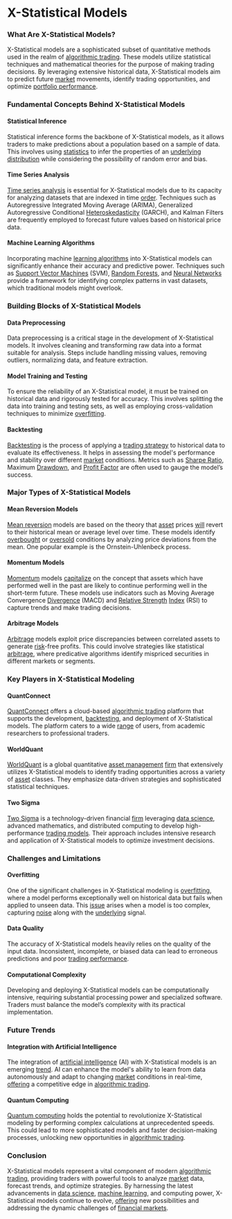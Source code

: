 # X-Statistical Models

### What Are X-Statistical Models?

X-Statistical models are a sophisticated subset of quantitative methods used in the realm of [algorithmic trading](../a/algorithmic_trading.md). These models utilize statistical techniques and mathematical theories for the purpose of making trading decisions. By leveraging extensive historical data, X-Statistical models aim to predict future [market](../m/market.md) movements, identify trading opportunities, and optimize [portfolio performance](../p/portfolio_performance.md).

### Fundamental Concepts Behind X-Statistical Models

#### Statistical Inference

Statistical inference forms the backbone of X-Statistical models, as it allows traders to make predictions about a population based on a sample of data. This involves using [statistics](../s/statistics.md) to infer the properties of an [underlying](../u/underlying.md) [distribution](../d/distribution.md) while considering the possibility of random error and bias.

#### Time Series Analysis

[Time series analysis](../t/time_series_analysis.md) is essential for X-Statistical models due to its capacity for analyzing datasets that are indexed in time [order](../o/order.md). Techniques such as Autoregressive Integrated Moving Average (ARIMA), Generalized Autoregressive Conditional [Heteroskedasticity](../h/heteroskedasticity.md) (GARCH), and Kalman Filters are frequently employed to forecast future values based on historical price data.

#### Machine Learning Algorithms

Incorporating machine [learning algorithms](../l/learning_algorithms_in_trading.md) into X-Statistical models can significantly enhance their accuracy and predictive power. Techniques such as [Support Vector Machines](../s/support_vector_machines_in_trading.md) (SVM), [Random Forests](../r/random_forests_in_trading.md), and [Neural Networks](../n/neural_networks_in_trading.md) provide a framework for identifying complex patterns in vast datasets, which traditional models might overlook.

### Building Blocks of X-Statistical Models

#### Data Preprocessing

Data preprocessing is a critical stage in the development of X-Statistical models. It involves cleaning and transforming raw data into a format suitable for analysis. Steps include handling missing values, removing outliers, normalizing data, and feature extraction.

#### Model Training and Testing

To ensure the reliability of an X-Statistical model, it must be trained on historical data and rigorously tested for accuracy. This involves splitting the data into training and testing sets, as well as employing cross-validation techniques to minimize [overfitting](../o/overfitting.md).

#### Backtesting

[Backtesting](../b/backtesting.md) is the process of applying a [trading strategy](../t/trading_strategy.md) to historical data to evaluate its effectiveness. It helps in assessing the model's performance and stability over different [market](../m/market.md) conditions. Metrics such as [Sharpe Ratio](../s/sharpe_ratio.md), Maximum [Drawdown](../d/drawdown.md), and [Profit Factor](../p/profit_factor.md) are often used to gauge the model’s success.

### Major Types of X-Statistical Models

#### Mean Reversion Models

[Mean reversion](../m/mean_reversion.md) models are based on the theory that [asset](../a/asset.md) prices [will](../w/will.md) revert to their historical mean or average level over time. These models identify [overbought](../o/overbought.md) or [oversold](../o/oversold.md) conditions by analyzing price deviations from the mean. One popular example is the Ornstein-Uhlenbeck process.

#### Momentum Models

[Momentum](../m/momentum.md) models [capitalize](../c/capitalize.md) on the concept that assets which have performed well in the past are likely to continue performing well in the short-term future. These models use indicators such as Moving Average Convergence [Divergence](../d/divergence.md) (MACD) and [Relative Strength](../r/relative_strength.md) [Index](../i/index_instrument.md) (RSI) to capture trends and make trading decisions.

#### Arbitrage Models

[Arbitrage](../a/arbitrage.md) models exploit price discrepancies between correlated assets to generate [risk](../r/risk.md)-free profits. This could involve strategies like statistical [arbitrage](../a/arbitrage.md), where predicative algorithms identify mispriced securities in different markets or segments.

### Key Players in X-Statistical Modeling

#### QuantConnect

[QuantConnect](https://www.quantconnect.com) offers a cloud-based [algorithmic trading](../a/algorithmic_trading.md) platform that supports the development, [backtesting](../b/backtesting.md), and deployment of X-Statistical models. The platform caters to a wide [range](../r/range.md) of users, from academic researchers to professional traders.

#### WorldQuant

[WorldQuant](https://www.worldquant.com) is a global quantitative [asset management](../a/asset_management.md) [firm](../f/firm.md) that extensively utilizes X-Statistical models to identify trading opportunities across a variety of [asset](../a/asset.md) classes. They emphasize data-driven strategies and sophisticated statistical techniques.

#### Two Sigma

[Two Sigma](https://www.twosigma.com) is a technology-driven financial [firm](../f/firm.md) leveraging [data science](../d/data_science_in_trading.md), advanced mathematics, and distributed computing to develop high-performance [trading models](../t/trading_models.md). Their approach includes intensive research and application of X-Statistical models to optimize investment decisions.

### Challenges and Limitations

#### Overfitting

One of the significant challenges in X-Statistical modeling is [overfitting](../o/overfitting.md), where a model performs exceptionally well on historical data but fails when applied to unseen data. This [issue](../i/issue.md) arises when a model is too complex, capturing [noise](../n/noise.md) along with the [underlying](../u/underlying.md) signal.

#### Data Quality

The accuracy of X-Statistical models heavily relies on the quality of the input data. Inconsistent, incomplete, or biased data can lead to erroneous predictions and poor [trading performance](../t/trading_performance.md).

#### Computational Complexity

Developing and deploying X-Statistical models can be computationally intensive, requiring substantial processing power and specialized software. Traders must balance the model’s complexity with its practical implementation.

### Future Trends

#### Integration with Artificial Intelligence

The integration of [artificial intelligence](../a/artificial_intelligence_in_trading.md) (AI) with X-Statistical models is an emerging [trend](../t/trend.md). AI can enhance the model's ability to learn from data autonomously and adapt to changing [market](../m/market.md) conditions in real-time, [offering](../o/offering.md) a competitive edge in [algorithmic trading](../a/algorithmic_trading.md).

#### Quantum Computing

[Quantum computing](../q/quantum_computing_in_trading.md) holds the potential to revolutionize X-Statistical modeling by performing complex calculations at unprecedented speeds. This could lead to more sophisticated models and faster decision-making processes, unlocking new opportunities in [algorithmic trading](../a/algorithmic_trading.md).

### Conclusion

X-Statistical models represent a vital component of modern [algorithmic trading](../a/algorithmic_trading.md), providing traders with powerful tools to analyze [market](../m/market.md) data, forecast trends, and optimize strategies. By harnessing the latest advancements in [data science](../d/data_science_in_trading.md), [machine learning](../m/machine_learning.md), and computing power, X-Statistical models continue to evolve, [offering](../o/offering.md) new possibilities and addressing the dynamic challenges of [financial markets](../f/financial_market.md).

